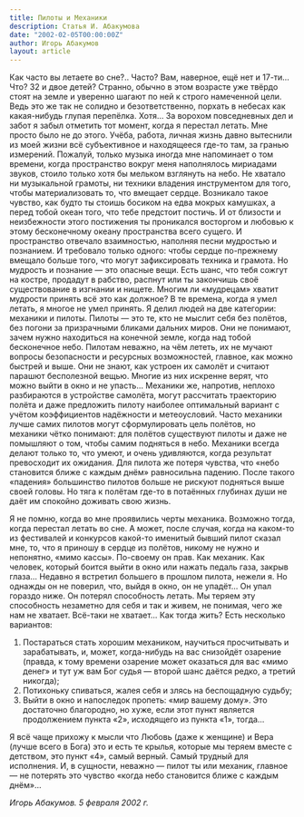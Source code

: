 ```yaml
---
title: Пилоты и Механики
description: Статья И. Абакумова
date: "2002-02-05T00:00:00Z"
author: Игорь Абакумов
layout: article
---
```


Как часто вы летаете во сне?.. Часто? Вам, наверное, ещё нет и 17-ти… Что? 32 и двое детей? Странно, обычно в этом возрасте уже твёрдо стоят на земле и уверенно шагают по ней к строго намеченной цели. Ведь это же так не солидно и безответственно, порхать в небесах как какая-нибудь глупая перепёлка. Хотя… За ворохом повседневных дел и забот я забыл отметить тот момент, когда я перестал летать. Мне просто было не до этого. Учёба, работа, личная жизнь давно вытеснили из моей жизни всё субъективное и находящееся где-то там, за гранью измерений. Пожалуй, только музыка иногда мне напоминает о том времени, когда пространство вокруг меня наполнялось мириадами звуков, стоило только хотя бы мельком взглянуть на небо. Не хватало ни музыкальной грамоты, ни техники владения инструментом для того, чтобы материализовать то, что вмещает сердце. Возникало такое чувство, как будто ты стоишь босиком на едва мокрых камушках, а перед тобой океан того, что тебе предстоит постичь. И от близости и неизбежности этого постижения ты проникался восторгом и любовью к этому бесконечному океану пространства всего сущего. И пространство отвечало взаимностью, наполняя песни мудростью и познанием. И требовало только одного: чтобы сердце по-прежнему  вмещало больше того, что могут зафиксировать техника и грамота. Но мудрость и познание — это опасные вещи. Есть шанс, что тебя сожгут на костре, продадут в рабство, распнут или ты закончишь своё существование в изгнании и нищете. Многим ли «мудрецам» хватит мудрости принять всё это как должное? В те времена, когда я умел летать, я многое не умел принять. Я делил людей на две категории: механики и пилоты. Пилоты — это те, кто не мыслит себя без полётов, без погони за призрачными бликами дальних миров. Они не понимают, зачем нужно находиться на конечной земле, когда над тобой бесконечное небо. Пилотам неважно, на чём лететь, их не мучают вопросы безопасности и ресурсных возможностей, главное, как можно быстрей и выше. Они не знают, как устроен их самолёт и считают парашют бесполезной вещью. Многие из них искренне верят, что можно выйти в окно и не упасть… Механики же, напротив, неплохо разбираются в устройстве самолёта, могут рассчитать траекторию полёта и даже предложить пилоту наиболее оптимальный вариант с учётом коэффициентов надёжности и метеоусловий. Часто механики лучше самих пилотов могут сформулировать цель полётов, но механики чётко понимают: для полётов существуют пилоты и даже не помышляют о том, чтобы самим подняться в небо. Механики всегда делают только то, что умеют, и очень удивляются, когда результат превосходит их ожидания. Для пилота же потеря чувства, что «небо становится ближе с каждым днём» равносильна падению. После такого «падения» большинство пилотов больше не рискуют подняться выше своей головы. Но тяга к полётам где-то в потаённых глубинах души не даёт им спокойно доживать свою жизнь.

Я не помню, когда во мне проявились черты механика. Возможно тогда, когда перестал летать во сне. А может, после случая, когда на каком-то из фестивалей и конкурсов какой-то именитый бывший пилот сказал мне, то, что я приношу в сердце из полётов, никому не нужно и непонятно, «мимо кассы». По-своему он прав. Как механик. Как человек, который боится выйти в окно или нажать педаль газа, закрыв глаза… Недавно я  встретил большего в прошлом пилота, нежели я. Но однажды он не поверил, что, выйдя в окно, он не упадёт… Он упал гораздо ниже. Он потерял способность летать. Мы теряем эту способность незаметно для себя и так и живем, не понимая, чего же нам не хватает. Всё-таки не хватает… Как тогда жить? Есть несколько вариантов:

1. Постараться стать хорошим механиком, научиться просчитывать и зарабатывать, и, может, когда-нибудь на вас   снизойдёт озарение (правда, к тому времени озарение может оказаться для вас «мимо денег» и тут уж вам Бог судья —   второй шанс даётся редко, а третий никогда);
2. Потихоньку спиваться, жалея себя и злясь на беспощадную судьбу;
3. Выйти в окно и напоследок пропеть: «мир вашему дому». Это достаточно благородно, но хуже, если этот пункт является   продолжением пункта «2», исходящего из пункта «1», тогда…

Я всё чаще прихожу к мысли что Любовь (даже к женщине) и Вера (лучше всего в Бога) это и есть те крылья, которые мы теряем вместе с детством, это пункт «4», самый верный. Самый трудный для исполнения. И, в сущности, неважно — пилот ты или механик, главное — не потерять это чувство «когда небо становится ближе с каждым днём»…

*Игорь Абакумов. 5 февраля 2002 г.*
